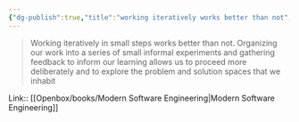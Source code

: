 ```yaml
---
{"dg-publish":true,"title":"working iteratively works better than not","tags":["quotes"],"date":"2023-08-15T10:22:31+04:00","modified_at":"2023-10-27T22:16:40+04:00","alias":"working iteratively works better than not","dg-path":"/quotes/202308151022.md","permalink":"/quotes/202308151022/","dgPassFrontmatter":true}
---
```



> Working iteratively in small steps works better than not. Organizing our work into a series of small informal experiments and gathering feedback to inform our learning allows us to proceed more deliberately and to explore the problem and solution spaces that we inhabit

Link:: [[Openbox/books/Modern Software Engineering\|Modern Software Engineering]]
